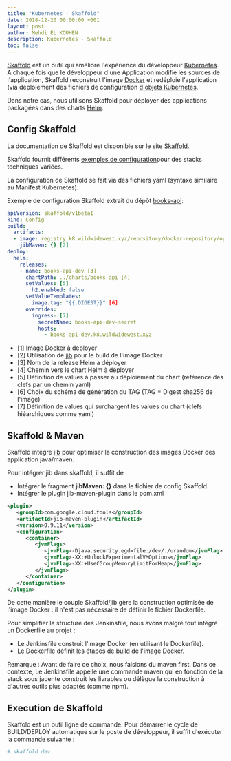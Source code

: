 ```yaml
---
title: "Kubernetes - Skaffold"
date: 2018-12-20 00:00:00 +001
layout: post
author: Mehdi EL KOUHEN
description: Kubernetes - Skaffold
toc: false
---
```


[Skaffold](https://skaffold.dev/) est un outil qui améliore l'expérience du développeur [Kubernetes](https://kubernetes.io/). A chaque fois que le développeur d'une Application modifie les sources de l'application, Skaffold reconstruit l'image [Docker](https://www.docker.com/) et redéploie l'application (via déploiement des fichiers de configuration [d'objets Kubernetes](https://kubernetes.io/docs/concepts/overview/object-management-kubectl/overview/).  

Dans notre cas, nous utilisons Skaffold pour déployer des applications packagées dans des charts [Helm](https://helm.sh). 

## Config Skaffold

La documentation de Skaffold est disponible sur le site [Skaffold](https://skaffold.dev/).

Skaffold fournit différents [exemples de configuration](https://github.com/GoogleContainerTools/skaffold/tree/master/examples)pour des stacks techniques variées. 

La configuration de Skaffold se fait via des fichiers yaml (syntaxe similaire au Manifest Kubernetes).

Exemple de configuration Skaffold extrait du dépôt [books-api](https://github.com/SofteamOuest-Opus/books-api): 

```yaml
apiVersion: skaffold/v1beta1
kind: Config
build:
  artifacts:
  - image: registry.k8.wildwidewest.xyz/repository/docker-repository/opus/books-api [1]
    jibMaven: {} [2]
deploy:
  helm:
    releases:
    - name: books-api-dev [3]
      chartPath: ../charts/books-api [4]
      setValues: [5]
        h2.enabled: false 
      setValueTemplates:
        image.tag: "{{.DIGEST}}" [6]
      overrides:
        ingress: [7]
          secretName: books-api-dev-secret
          hosts:
            - books-api-dev.k8.wildwidewest.xyz
 ```
 
 * [1] Image Docker à déployer
 * [2] Utilisation de [jib](https://github.com/GoogleContainerTools/jib) pour le build de l'image Docker   
 * [3] Nom de la release Helm à déployer
 * [4] Chemin vers le chart Helm à déployer
 * [5] Définition de values à passer au déploiement du chart (référence des clefs par un chemin yaml)
 * [6] Choix du schéma de génération du TAG (TAG = Digest sha256 de l'image)
 * [7] Définition de values qui surchargent les values du chart (clefs hiéarchiques comme yaml)

## Skaffold & Maven

Skaffold intègre [jib](https://github.com/GoogleContainerTools/jib) pour optimiser la construction des images Docker des application java/maven.

Pour intégrer jib dans skaffold, il suffit de : 

* Intégrer le fragment **jibMaven: {}** dans le fichier de config Skaffold.
* Intégrer le plugin jib-maven-plugin dans le pom.xml

```xml
<plugin>
   <groupId>com.google.cloud.tools</groupId>
   <artifactId>jib-maven-plugin</artifactId>
   <version>0.9.11</version>
   <configuration>
      <container>
         <jvmFlags>
            <jvmFlag>-Djava.security.egd=file:/dev/./urandom</jvmFlag>
            <jvmFlag>-XX:+UnlockExperimentalVMOptions</jvmFlag>
            <jvmFlag>-XX:+UseCGroupMemoryLimitForHeap</jvmFlag>
         </jvmFlags>
      </container>
   </configuration>
</plugin>
```

De cette manière le couple Skaffold/jib gère la construction optimisée de l'image Docker : il n'est pas nécessaire de définir le fichier Dockerfile.

Pour simplifier la structure des Jenkinsfile, nous avons malgré tout intégré un Dockerfile au projet : 

* Le Jenkinsfile construit l'image Docker (en utilisant le Dockerfile). 
* Le Dockerfile définit les étapes de build de l'image Docker.

Remarque : Avant de faire ce choix, nous faisions du maven first. Dans ce contexte, Le Jenkinsfile appelle une commande maven qui en fonction de la stack sous jacente construit les livrables ou délègue la construction à d'autres outils plus adaptés (comme npm). 

## Execution de Skaffold
 
Skaffold est un outil ligne de commande. Pour démarrer le cycle de BUILD/DEPLOY automatique sur le poste de développeur, il suffit d'exécuter la commande suivante :

```bash
# skaffold dev
```
